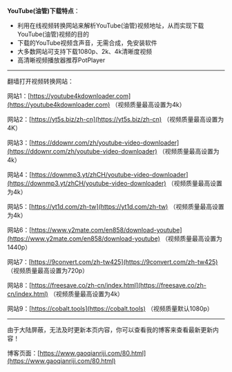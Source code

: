 **YouTube(油管)下载特点**：

+   利用在线视频转换网站来解析YouTube(油管)视频地址，从而实现下载YouTube(油管)视频的目的
+   下载的YouTube视频含声音，无需合成，免安装软件
+   大多数网站可支持下载1080p、2k、4k清晰度视频
+   高清晰视频播放器推荐PotPlayer

* * *

翻墙打开视频转换网站：

网站1：[https://youtube4kdownloader.com](https://youtube4kdownloader.com) （视频质量最高设置为4k）

网站2：[https://yt5s.biz/zh-cn](https://yt5s.biz/zh-cn) （视频质量最高设置为4K）

网站3：[https://ddownr.com/zh/youtube-video-downloader](https://ddownr.com/zh/youtube-video-downloader) （视频质量最高设置为4k）

网站4：[https://downmp3.yt/zhCH/youtube-video-downloader](https://downmp3.yt/zhCH/youtube-video-downloader) （视频质量最高设置为4k）

网站5：[https://yt1d.com/zh-tw](https://yt1d.com/zh-tw) （视频质量最高设置为4k）

网站6：[https://www.y2mate.com/en858/download-youtube](https://www.y2mate.com/en858/download-youtube) （视频质量最高设置为1440p）

网站7：[https://9convert.com/zh-tw425](https://9convert.com/zh-tw425) （视频质量最高设置为720p）

网站8：[https://freesave.co/zh-cn/index.html](https://freesave.co/zh-cn/index.html) （视频质量最高设置为4k）

网站9：[https://cobalt.tools](https://cobalt.tools) （视频质量默认1080p）

* * *

由于大陆屏蔽，无法及时更新本页内容，你可以查看我的博客来查看最新更新内容！

博客页面：[https://www.gaoqianriji.com/80.html](https://www.gaoqianriji.com/80.html)
